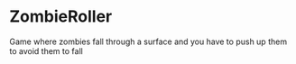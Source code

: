 # ZombieRoller
Game where zombies fall through a surface and you have to push up them to avoid them to fall
